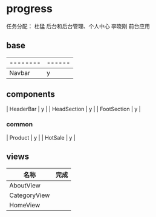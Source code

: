 # progress
任务分配：
杜猛    后台和后台管理、个人中心
李晓刚  前台应用
## base

|--------|------|
| ----   | ---- |
| Navbar | y    | 

## components
| HeaderBar   | y    |
| HeadSection | y    |
| FootSection | y    |
### common
| Product       | y    |
| HotSale       | y    |
## views

| 名称         | 完成 |
|--------------|------|
| AboutView    |      |
| CategoryView |      |
| HomeView     |      |
